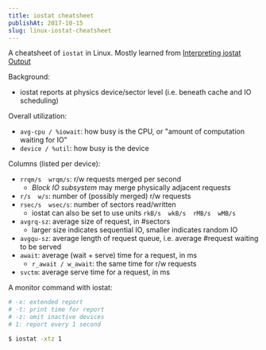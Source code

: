 ```yaml
---
title: iostat cheatsheet
publishAt: 2017-10-15
slug: linux-iostat-cheatsheet
---
```


A cheatsheet of `iostat` in Linux. Mostly learned from [Interpreting iostat Output](https://blog.serverfault.com/2010/07/06/777852755/)

Background:

- iostat reports at physics device/sector level (i.e. beneath cache and IO scheduling)

Overall utilization:

- `avg-cpu / %iowait`: how busy is the CPU, or "amount of computation waiting for IO"
- `device / %util`: how busy is the device

Columns (listed per device):

- `rrqm/s  wrqm/s`: r/w requests merged per second
    - *Block IO subsystem* may merge physically adjacent requests
- `r/s  w/s`: number of (possibly merged) r/w requests
- `rsec/s  wsec/s`: number of sectors read/written
    - iostat can also be set to use units `rkB/s  wkB/s  rMB/s  wMB/s`
- `avgrq-sz`: average size of request, in #sectors
    - larger size indicates sequential IO, smaller indicates random IO
- `avgqu-sz`: average length of request queue, i.e. average #request waiting to be served
- `await`: average (wait + serve) time for a request, in ms
    - `r_await / w_await`: the same time for r/w requests
- `svctm`: average serve time for a request, in ms

A monitor command with iostat:

```bash
# -x: extended report
# -t: print time for report
# -z: omit inactive devices
# 1: report every 1 second

$ iostat -xtz 1
```

